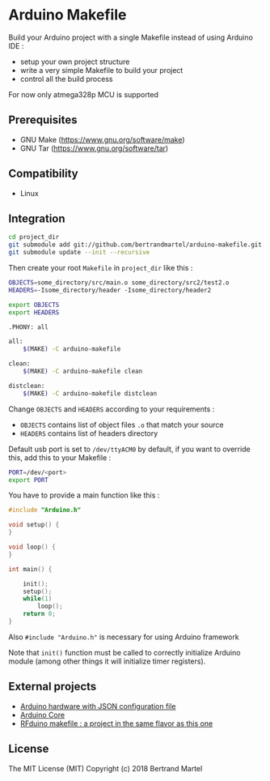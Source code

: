 # Arduino Makefile


Build your Arduino project with a single Makefile instead of using Arduino IDE :

* setup your own project structure
* write a very simple Makefile to build your project
* control all the build process

For now only atmega328p MCU is supported

## Prerequisites

* GNU Make (https://www.gnu.org/software/make)
* GNU Tar (https://www.gnu.org/software/tar)

## Compatibility

* Linux

## Integration

```bash
cd project_dir
git submodule add git://github.com/bertrandmartel/arduino-makefile.git
git submodule update --init --recursive
```

Then create your root `Makefile` in `project_dir` like this :

```bash
OBJECTS=some_directory/src/main.o some_directory/src2/test2.o
HEADERS=-Isome_directory/header -Isome_directory/header2

export OBJECTS
export HEADERS

.PHONY: all

all:
	$(MAKE) -C arduino-makefile

clean:
	$(MAKE) -C arduino-makefile clean

distclean:
	$(MAKE) -C arduino-makefile distclean

```

Change `OBJECTS` and `HEADERS` according to your requirements :

* `OBJECTS` contains list of object files `.o` that match your source
* `HEADERS` contains list of headers directory

Default usb port is set to `/dev/ttyACM0` by default, if you want to override this, add this to your Makefile : 

```bash
PORT=/dev/<port>
export PORT
```

You have to provide a main function like this : 

```cpp
#include "Arduino.h"

void setup() {
}

void loop() {
}

int main() {

	init();
	setup();
	while(1)
		loop();
	return 0;
}

```

Also `#include "Arduino.h"` is necessary for using Arduino framework

Note that `init()` function must be called to correctly initialize Arduino module (among other things it will initialize timer registers).

## External projects

* [Arduino hardware with JSON configuration file](https://github.com/arduino/Arduino/tree/master/hardware)
* [Arduino Core](https://github.com/arduino/ArduinoCore-avr)
* [RFduino makefile : a project in the same flavor as this one](https://github.com/bertrandmartel/rfduino-makefile)

## License

The MIT License (MIT) Copyright (c) 2018 Bertrand Martel
